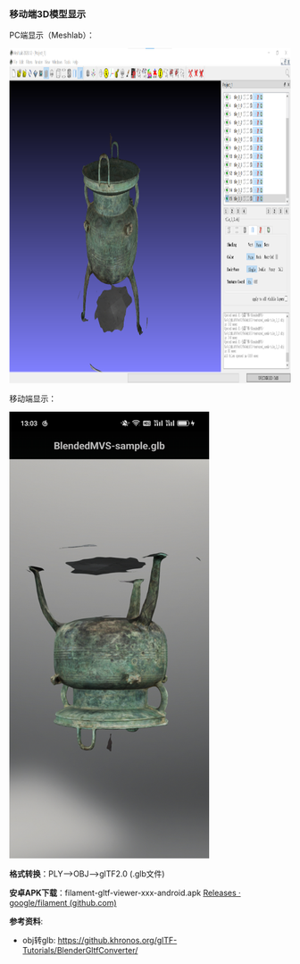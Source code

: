 ### **移动端3D模型显示**

PC端显示（Meshlab）：

<img src="./images/meshlab_screenshot.png" height=600>

移动端显示：

<img src="./images/mobile_3d_viewer.jpg" height=800>


**格式转换**：PLY-->OBJ-->glTF2.0 (.glb文件)

**安卓APK下载**：filament-gltf-viewer-xxx-android.apk [Releases · google/filament (github.com)](https://github.com/google/filament/releases)

**参考资料**:
+ obj转glb: https://github.khronos.org/glTF-Tutorials/BlenderGltfConverter/

